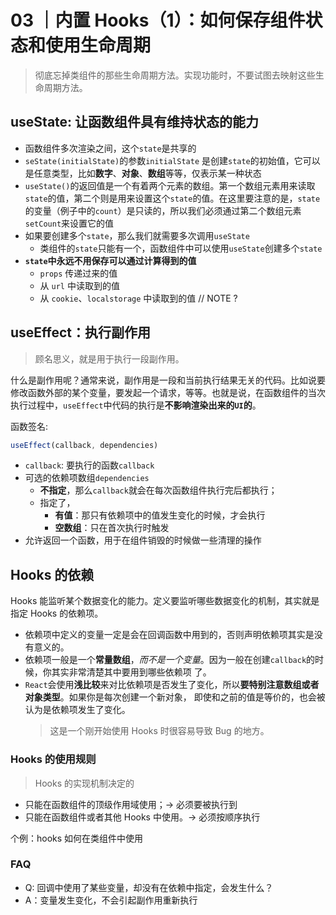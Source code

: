 # 03 ｜内置 Hooks（1）：如何保存组件状态和使用生命周期

> 彻底忘掉类组件的那些生命周期方法。实现功能时，不要试图去映射这些生命周期方法。

## useState: 让函数组件具有维持状态的能力

- 函数组件多次渲染之间，这个`state`是共享的
- `seState(initialState)`的参数`initialState` 是创建`state`的初始值，它可以是任意类型，比如**数字**、**对象**、**数组**等等，仅表示某一种状态
- `useState()`的返回值是一个有着两个元素的数组。第一个数组元素用来读取`state`的值，第二个则是用来设置这个`state`的值。在这里要注意的是，`state`的变量（例子中的`count`）是只读的，所以我们必须通过第二个数组元素`setCount`来设置它的值
- 如果要创建多个`state`，那么我们就需要多次调用`useState`
  - 类组件的`state`只能有一个，函数组件中可以使用`useState`创建多个`state`
- **`state`中永远不用保存可以通过计算得到的值**
  - `props` 传递过来的值
  - 从 `url` 中读取到的值
  - 从 `cookie`、`localstorage` 中读取到的值 // NOTE ?

## useEffect：执行副作用

> 顾名思义，就是用于执行一段副作用。

什么是副作用呢？通常来说，副作用是一段和当前执行结果无关的代码。比如说要修改函数外部的某个变量，要发起一个请求，等等。也就是说，在函数组件的当次执行过程中，`useEffect`中代码的执行是**不影响渲染出来的`UI`的**。

函数签名:

```js
useEffect(callback, dependencies)
```

- `callback`: 要执行的函数`callback`
- 可选的依赖项数组`dependencies`
  - **不指定**，那么`callback`就会在每次函数组件执行完后都执行；
  - 指定了，
    - **有值**：那只有依赖项中的值发生变化的时候，才会执行
    - **空数组**：只在首次执行时触发
- 允许返回一个函数，用于在组件销毁的时候做一些清理的操作

## Hooks 的依赖

Hooks 能监听某个数据变化的能力。定义要监听哪些数据变化的机制，其实就是指定 Hooks 的依赖项。

- 依赖项中定义的变量一定是会在回调函数中用到的，否则声明依赖项其实是没有意义的。
- 依赖项一般是一个**常量数组**，_而不是一个变量_。因为一般在创建`callback`的时候，你其实非常清楚其中要用到哪些依赖项
  了。
- `React`会使用**浅比较**来对比依赖项是否发生了变化，所以**要特别注意数组或者对象类型**。如果你是每次创建一个新对象，
  即使和之前的值是等价的，也会被认为是依赖项发生了变化。
  > 这是一个刚开始使用 Hooks 时很容易导致 Bug 的地方。

### Hooks 的使用规则

> Hooks 的实现机制决定的

- 只能在函数组件的顶级作用域使用；-> 必须要被执行到
- 只能在函数组件或者其他 Hooks 中使用。-> 必须按顺序执行

个例：hooks 如何在类组件中使用

### FAQ

- Q: 回调中使用了某些变量，却没有在依赖中指定，会发生什么？
- A：变量发生变化，不会引起副作用重新执行
